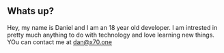 ## Whats up?
Hey, my name is Daniel and I am an 18 year old developer. I am intrested in pretty much anything to do with technology and love learning new things. YOu can contact me at dan@x70.one
